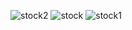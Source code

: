 ![stock2](https://github.com/kshitij730/StockPattern/assets/143385611/e1111e4f-5801-4458-a90d-279f05c8fa16)
![stock](https://github.com/kshitij730/StockPattern/assets/143385611/4d777ef2-bdae-4f4f-a226-a04501eae93a)
![stock1](https://github.com/kshitij730/StockPattern/assets/143385611/320846ba-e456-46dd-8dab-bbc99d3437d2)
